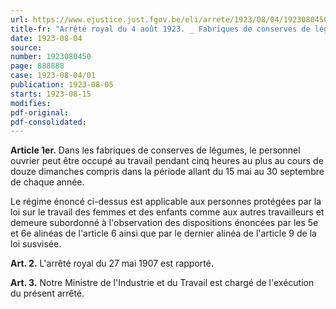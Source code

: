 ```yaml
---
url: https://www.ejustice.just.fgov.be/eli/arrete/1923/08/04/1923080450/justel
title-fr: "Arrêté royal du 4 août 1923. _ Fabriques de conserves de légumes. _ Autorisation accordée par application de l'article 6, 1°, de la loi du 17 juillet 1905."
date: 1923-08-04
source:
number: 1923080450
page: 888888
case: 1923-08-04/01
publication: 1923-08-05
starts: 1923-08-15
modifies:
pdf-original:
pdf-consolidated:
---
```


**Article 1er.** Dans les fabriques de conserves de légumes, le personnel ouvrier peut être occupé au travail pendant cinq heures au plus au cours de douze dimanches compris dans la période allant du 15 mai au 30 septembre de chaque année.

Le régime énoncé ci-dessus est applicable aux personnes protégées par la loi sur le travail des femmes et des enfants comme aux autres travailleurs et demeure subordonné à l'observation des dispositions énoncées par les 5e et 6e alinéas de l'article 6 ainsi que par le dernier alinéa de l'article 9 de la loi susvisée.

**Art. 2.** L'arrêté royal du 27 mai 1907 est rapporté.

**Art. 3.** Notre Ministre de l'Industrie et du Travail est chargé de l'exécution du présent arrêté.
